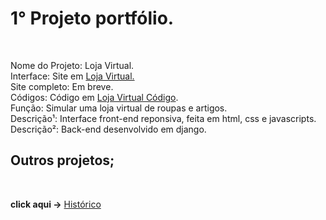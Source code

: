 <h1> 1° Projeto portfólio.</h1><br>

Nome do Projeto: Loja Virtual.<br>
Interface: Site em  <a href='https://rodolfo-desenvolve.github.io/Loja_virtual/'>Loja Virtual.</a><br>
Site completo: Em breve.<br>
Códigos: Código em <a href='https://github.com/Rodolfo-desenvolve/Loja_virtual'>Loja Virtual Código</a>.<br>
Função: Simular uma loja virtual de roupas e artigos.<br>
Descrição¹: Interface front-end reponsiva, feita em html, css e javascripts.<br>
Descrição²: Back-end desenvolvido em django.<br>

<h2> Outros projetos;</h2><br>

 **click aqui ->** <a href='https://github.com/Rodolfo-desenvolve/python-desktop'>Histórico</a>
